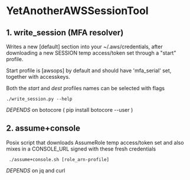 YetAnotherAWSSessionTool
========================

## 1. write_session (MFA resolver)

Writes a new [default] section into your ~/.aws/credentials,
after downloading a new SESSION temp access/token set through a "start" profile.

Start profile is [awsops] by default and should have 'mfa_serial' set,
together with accesskeys.

Both the *start* and *dest* profiles names can be selected with flags

    ./write_session.py --help


*DEPENDS* on botocore ( pip install botocore --user )

## 2. assume+console

Posix script that downloads AssumeRole temp access/token set and 
also mixes in a CONSOLE_URL signed with these fresh credentials

     ./assume+console.sh [role_arn-profile]
     
*DEPENDS* on jq and curl
